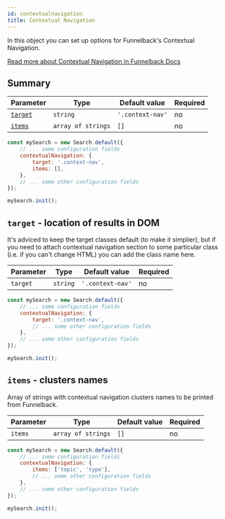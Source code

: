 ```yaml
---
id: contextualnavigation
title: Contextual Navigation
---
```


In this object you can set up options for Funnelback's Contextual Navigation.

[Read more about Contextual Navigation in Funnelback Docs](https://docs.funnelback.com/customise/standard-options/contextual-navigation.html)

## Summary

| Parameter 	  | Type 	     | Default value 	| Required 	|
|-------------	|----------- |--------------	|----------	|
| [`target`](#target-location-of-results-in-dom)         | `string` | `'.context-nav'`        	    | no       |
| [`items`](#items-clusters-names) | `array of strings` | `[]` | no

```js
const mySearch = new Search.default({
    // ... some configuration fields
    contextualNavigation: {
        target: '.context-nav',
        items: [],
    },
    // ... some other configuration fields
});

mySearch.init();
```

## `target` - location of results in DOM

It's adviced to keep the target classes default (to make it simplier), but if you need to attach contextual navigation section to some particular class (i.e. if you can't change HTML) you can add the class name here.

| Parameter 	         | Type 	    | Default value | Required 	|
|--------------------- |----------- |--------------	|----------	|
| `target`        | `string` | `'.context-nav'`        	    | no       |

```js
const mySearch = new Search.default({
    // ... some configuration fields
    contextualNavigation: {
        target: '.context-nav',
        // ... some other configuration fields
    },
    // ... some other configuration fields
});

mySearch.init();
```

## `items` - clusters names

Array of strings with contextual navigation clusters names to be printed from Funnelback.

| Parameter 	         | Type 	    | Default value | Required 	|
|--------------------- |----------- |--------------	|----------	|
| `items`        | `array of strings` | `[]`        	    | no       |

```js
const mySearch = new Search.default({
    // ... some configuration fields
    contextualNavigation: {
        items: ['topic', 'type'],
        // ... some other configuration fields
    },
    // ... some other configuration fields
});

mySearch.init();
```

